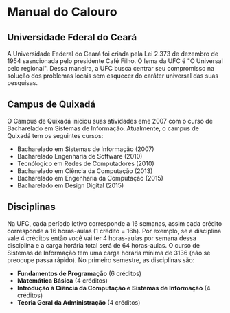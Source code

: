 # Manual do Calouro

## Universidade Fderal do Ceará

A Universidade Federal do Ceará foi criada pela Lei 2.373 de dezembro de 1954 sasncionada pelo presidente Café Filho. O lema da UFC é "O Universal pelo regional". Dessa maneira, a UFC busca centrar seu compromisso na solução dos problemas locais sem esquecer do caráter universal das suas pesquisas.

## Campus de Quixadá

O Campus de Quixadá iniciou suas atividades eme 2007 com o curso de Bacharelado em Sistemas de Informação. Atualmente, o campus de Quixadá tem os seguintes cursos:

* Bacharelado em Sistemas de Informação (2007)
* Bacharelado Engenharia de Software (2010)
* Tecnólogico em Redes de Computadores (2010)
* Bacharelado em Ciência da Computação (2013)
* Bacharelado em Engenharia da Computação (2015)
* Bacharelado em Design Digital (2015)

## Disciplinas

Na UFC, cada período letivo corresponde a 16 semanas, assim cada crédito corresponde a 16 horas-aulas (1 crédito = 16h). Por exemplo, se a disciplina vale 4 créditos então você vai ter 4 horas-aulas por semana dessa disciplina e a carga horária total será de 64 horas-aulas. O curso de Sistemas de Informação tem uma carga horária mínima de 3136 (não se preocupe passa rápido). No primeiro semestre, as disciplinas são:

* **Fundamentos de Programação** (6 créditos)
* **Matemática Básica** (4 créditos)
* **Introdução à Ciência da Computação e Sistemas de Informação** (4 créditos)
* **Teoria Geral da Administração** (4 créditos) 




 




